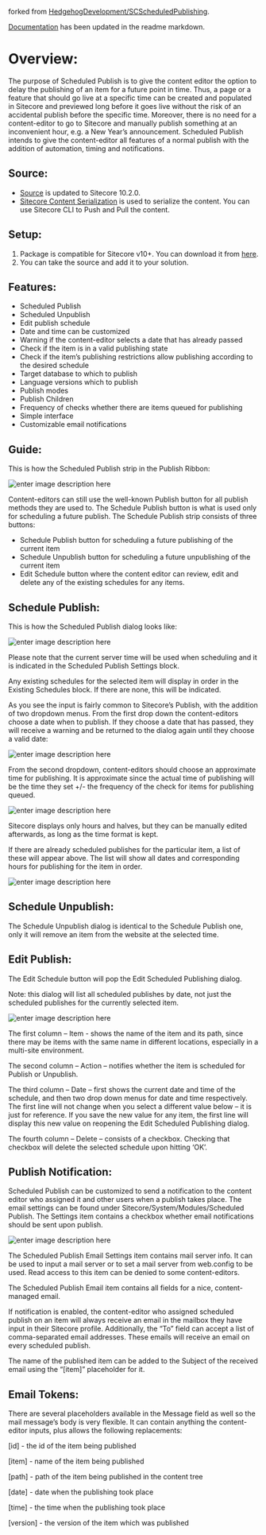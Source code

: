 
forked from [HedgehogDevelopment/SCScheduledPublishing](https://github.com/HedgehogDevelopment/SCScheduledPublishing). 

[Documentation](https://github.com/HedgehogDevelopment/SCScheduledPublishing/tree/master/Documentation) has been updated in the readme markdown. 
# Overview: # 
The purpose of Scheduled Publish is to give the content editor the option to delay the publishing of an item for a future point in time. Thus, a page or a feature that should go live at a specific time can be created and populated in Sitecore and previewed long before it goes live without the risk of an accidental publish before the specific time. Moreover, there is no need for a content-editor to go to Sitecore and manually publish something at an inconvenient hour, e.g. a New Year’s announcement. Scheduled Publish intends to give the content-editor all features of a normal publish with the addition of automation, timing and notifications.
## Source: ##
 - [Source](https://github.com/nehemiahj/SCScheduledPublishing/tree/master/src/Foundation/ScheduledPublish) is updated to Sitecore 10.2.0.   
 - [Sitecore Content Serialization](https://doc.sitecore.com/xp/en/developers/102/developer-tools/sitecore-content-serialization.html) is used to serialize the content. You can use Sitecore CLI to Push and Pull the content. 
## Setup: ##
 1. Package is compatible for Sitecore v10+. You can download it from [here](https://github.com/nehemiahj/SCScheduledPublishing/tree/master/Packages). 
 2. You can take the source and add it to your solution. 
## Features: ##
 - Scheduled Publish
 - Scheduled Unpublish
 - Edit publish schedule
 - Date and time can be customized
 - Warning if the content-editor selects a date that has already passed
 - Check if the item is in a valid publishing state
 - Check if the item’s publishing restrictions allow publishing according to the desired schedule
 - Target database to which to publish
 - Language versions which to publish
 - Publish modes
 - Publish Children
 - Frequency of checks whether there are items queued for publishing
 - Simple interface
 - Customizable email notifications 
## Guide: ##
This is how the Scheduled Publish strip in the Publish Ribbon:

![enter image description here](https://raw.githubusercontent.com/nehemiahj/images/main/Publish%201.PNG)

Content-editors can still use the well-known Publish button for all publish methods they are used to. The Schedule Publish button is what is used only for scheduling a future publish.
The Schedule Publish strip consists of three buttons:
 - Schedule Publish button for scheduling a future publishing of the current item
 - Schedule Unpublish button for scheduling a future unpublishing of the current item
 - Edit Schedule button where the content editor can review, edit and delete any of the existing schedules for any items.
## Schedule Publish: ##
This is how the Scheduled Publish dialog looks like:

![enter image description here](https://raw.githubusercontent.com/nehemiahj/images/main/Publish%202.PNG)

Please note that the current server time will be used when scheduling and it is indicated in the Scheduled Publish Settings block.

Any existing schedules for the selected item will display in order in the Existing Schedules block. If there are none, this will be indicated.

As you see the input is fairly common to Sitecore’s Publish, with the addition of two dropdown menus.
From the first drop down the content-editors choose a date when to publish. If they choose a date that has passed, they will receive a warning and be returned to the dialog again until they choose a valid date:

![enter image description here](https://raw.githubusercontent.com/nehemiahj/images/main/Publish%203.PNG)

From the second dropdown, content-editors should choose an approximate time for publishing. It is approximate since the actual time of publishing will be the time they set +/- the frequency of the check for items for publishing queued.

![enter image description here](https://raw.githubusercontent.com/nehemiahj/images/main/Publish%204.PNG)

Sitecore displays only hours and halves, but they can be manually edited afterwards, as long as the time format is kept.

If there are already scheduled publishes for the particular item, a list of these will appear above. The list will show all dates and corresponding hours for publishing for the item in order.

![enter image description here](https://raw.githubusercontent.com/nehemiahj/images/main/Publish%205.PNG)

## Schedule Unpublish: ##
The Schedule Unpublish dialog is identical to the Schedule Publish one, only it will remove an item from the website at the selected time.

## Edit Publish: ##
The Edit Schedule button will pop the Edit Scheduled Publishing dialog.

Note: this dialog will list all scheduled publishes by date, not just the scheduled publishes for the currently selected item.

![enter image description here](https://raw.githubusercontent.com/nehemiahj/images/main/Publish%206.PNG)

The first column – Item - shows the name of the item and its path, since there may be items with the same name in different locations, especially in a multi-site environment.

The second column – Action – notifies whether the item is scheduled for Publish or Unpublish.

The third column – Date – first shows the current date and time of the schedule, and then two drop down menus for date and time respectively. The first line will not change when you select a different value below – it is just for reference. If you save the new value for any item, the first line will display this new value on reopening the Edit Scheduled Publishing dialog.

The fourth column – Delete – consists of a checkbox. Checking that checkbox will delete the selected schedule upon hitting ‘OK’.

## Publish Notification: ##
Scheduled Publish can be customized to send a notification to the content editor who assigned it and other users when a publish takes place. The email settings can be found under Sitecore/System/Modules/Scheduled Publish.
The Settings item contains a checkbox whether email notifications should be sent upon publish.

![enter image description here](https://raw.githubusercontent.com/nehemiahj/images/main/Publish%207.PNG)

The Scheduled Publish Email Settings item contains mail server info. It can be used to input a mail server or to set a mail server from web.config to be used. Read access to this item can be denied to some content-editors.

The Scheduled Publish Email item contains all fields for a nice, content-managed email.

If notification is enabled, the content-editor who assigned scheduled publish on an item will always receive an email in the mailbox they have input in their Sitecore profile. Additionally, the “To” field can accept a list of comma-separated email addresses. These emails will receive an email on every scheduled publish.

The name of the published item can be added to the Subject of the received email using the “[item]” placeholder for it.

## Email Tokens: ##
There are several placeholders available in the Message field as well so the mail message’s body is very flexible. It can contain anything the content-editor inputs, plus allows the following replacements:

[id] - the id of the item being published

[item] - name of the item being published

[path] - path of the item being published in the content tree

[date] - date when the publishing took place

[time] - the time when the publishing took place

[version] - the version of the item which was published
